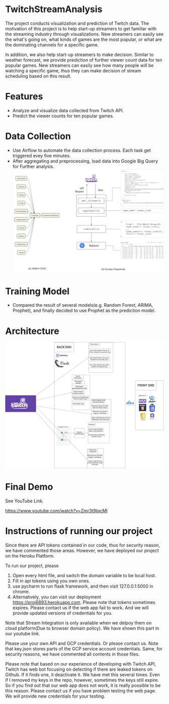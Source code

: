 # TwitchStreamAnalysis
The project conducts visualization and prediction of Twitch data. The motivation of this project is to help start-up streamers to 
get familiar with the streaming industry through visualizations. New streamers can easily
see the what's going on, what kinds of games are the most popular, or what are the dominating
channels for a specific game. 

In addition, we also help start-up streamers to make decision. Similar to weather forecast, we 
provide prediction of further viewer count data for ten popular games. New streamers can easily see
 how many people will be watching a specific game, thus they can make decision of stream scheduling 
based on this result.

# Features
- Analyze and visualize data collected from Twitch API. 
- Predict the viewer counts for ten popular games.

# Data Collection
- Use Airflow to automate the data collection process. Each task get triggered 
evey five minutes.
- After aggregating and preprocessing, load data into Google Big Query for
Further analysis.
![](StuffForREADME/data_collection.png)

# Training Model
- Compared the result of several models(e.g. Random Forest, ARIMA, Prophet), and finally decided to use Prophet
as the prediction model.


# Architecture
![](StuffForREADME/6893Arch.png)

[//]: # (# Earlier Demo)

[//]: # (![]&#40;StuffForREADME/Demo.gif&#41;)

# Final Demo
See YouTube Link.

https://www.youtube.com/watch?v=Zmr3t9IqcMI


# Instructions of running our project
Since there are API tokens contained in our code, thus for security reason, we have commented
those areas. However, we have deployed our project on the Heroku Platform. 

To run our project, please
1. Open every html file, and switch the domain variable to be local host.
2. Fill in api tokens using you own ones.
3. use pycharm to run flask framework, and then visit 127.0.0.1:5000 in chrome. 
4. Alternatively, you can visit our deployment https://proj6893.herokuapp.com. Please note that tokens sometimes expires. Please contact us if the web app fail to work. And we will provide updated versions of credentials for you.

Note that Stream Integration is only available when we delpoy them on cloud platform(Due to browser domain policy). We have shown this part in our youtube link.

Please use your own API and GCP credentials. Or please contact us. Note that key.json stores parts of the GCP service account credentials.
Same, for security reasons, we have commented all contents in those files.

Please note that based on our experience of developing with Twitch API, Twitch has web bot focusing on detecting if 
there are leaked tokens on Github. If it finds one, it deactivate it. We have met this several times. 
Even if I removed my keys in the repo, however, sometimes the keys still expire.
So if you find out that our web app does not work, it is really possible to be this reason. Please contact us if you 
have problem testing the web page. We will provide new credentials for your testing.





[//]: # (![img.png]&#40;StuffForREADME/pieChart1.png&#41;)

[//]: # ()
[//]: # (![img.png]&#40;StuffForREADME/barChart.png&#41;)

[//]: # ()
[//]: # (![img_1.png]&#40;StuffForREADME/waterfall.png&#41;)
